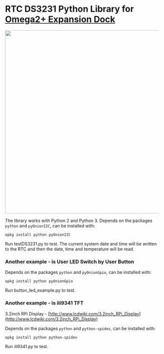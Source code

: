 # RTC DS3231 Python Library for [Omega2+ Expansion Dock](https://www.crowdsupply.com/factorial-group/omega2-plus-expansion-dock) 

<img src="https://github.com/levkovigor/omega2-DS3231/blob/master/omega2-rpi-pinout-diagram_png_project-body.jpg" width="600"/>

The library works with Python 2 and Python 3. Depends on the packages ```python``` and ```pyOnionI2C```, can be installed with:

```opkg install python pyOnionI2C```

Run testDS3231.py to test. The current system date and time will be written to the RTC and then the date, time and temperature will be read.
 
### Another example - is User LED Switch by User Button

Depends on the packages ```python``` and ```pyOnionGpio```, can be installed with:

```opkg install python pyOnionGpio```

Run button_led_example.py to test.

### Another example - is ili9341 TFT

3.2inch RPi Display - [http://www.lcdwiki.com/3.2inch_RPi_Display](http://www.lcdwiki.com/3.2inch_RPi_Display)

Depends on the packages ```python``` and ```python-spidev```, can be installed with:

```opkg install python python-spidev```

Run ili9341.py to test.
